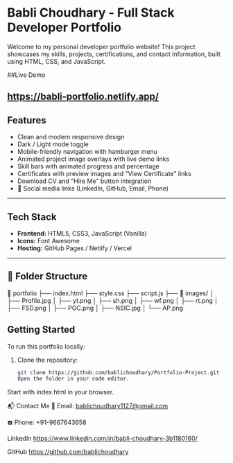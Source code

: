 # Babli Choudhary - Full Stack Developer Portfolio

Welcome to my personal developer portfolio website! This project showcases my skills, projects, certifications, and contact information, built using HTML, CSS, and JavaScript.

##Live Demo

## https://babli-portfolio.netlify.app/

## Features

- Clean and modern responsive design
- Dark / Light mode toggle
- Mobile-friendly navigation with hamburger menu
- Animated project image overlays with live demo links
- Skill bars with animated progress and percentage
- Certificates with preview images and "View Certificate" links
- Download CV and "Hire Me" button integration
- 🔗 Social media links (LinkedIn, GitHub, Email, Phone)

---

## Tech Stack

- **Frontend:** HTML5, CSS3, JavaScript (Vanilla)
- **Icons:** Font Awesome
- **Hosting:** GitHub Pages / Netlify / Vercel

---

## 📂 Folder Structure

📂 portfolio
├── index.html
├── style.css
├── script.js
├── 📁 images/
│ ├── Profile.jpg
│ ├── yt.png
│ ├── sh.png
│ ├── wf.png
│ ├── rt.png
│ ├── FSD.png
│ ├── PGC.png
│ ├── NSIC.jpg
│ └── AP.png

## Getting Started

To run this portfolio locally:

1. Clone the repository:
   ```bash
   git clone https://github.com/bablichoudhary/Portfolio-Project.git
   Open the folder in your code editor.
   ```

Start with index.html in your browser.

📬 Contact Me
📧 Email: bablichoudhary1127@gmail.com

☎️ Phone: +91-9667643658

LinkedIn https://www.linkedin.com/in/babli-choudhary-3b1180160/

GitHub https://github.com/bablichoudhary
